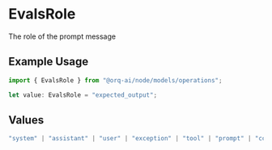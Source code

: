 # EvalsRole

The role of the prompt message

## Example Usage

```typescript
import { EvalsRole } from "@orq-ai/node/models/operations";

let value: EvalsRole = "expected_output";
```

## Values

```typescript
"system" | "assistant" | "user" | "exception" | "tool" | "prompt" | "correction" | "expected_output"
```